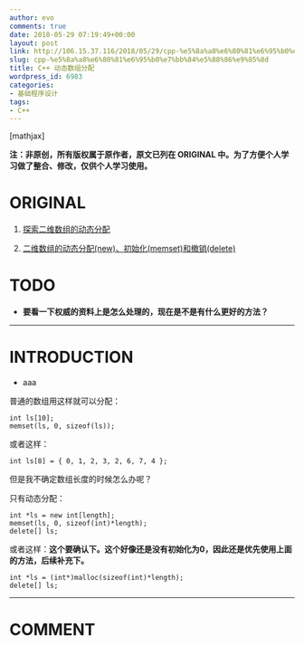 ```yaml
---
author: evo
comments: true
date: 2018-05-29 07:19:49+00:00
layout: post
link: http://106.15.37.116/2018/05/29/cpp-%e5%8a%a8%e6%80%81%e6%95%b0%e7%bb%84%e5%88%86%e9%85%8d/
slug: cpp-%e5%8a%a8%e6%80%81%e6%95%b0%e7%bb%84%e5%88%86%e9%85%8d
title: C++ 动态数组分配
wordpress_id: 6983
categories:
- 基础程序设计
tags:
- C++
---
```


<!-- more -->

[mathjax]

**注：非原创，所有版权属于原作者，原文已列在 ORIGINAL 中。为了方便个人学习做了整合、修改，仅供个人学习使用。**


# ORIGINAL





 	
  1. [探索二维数组的动态分配](https://blog.csdn.net/GAMEloft9/article/details/48947085)

 	
  2. [二维数组的动态分配(new)、初始化(memset)和撤销(delete)](https://blog.csdn.net/maverick1990/article/details/22829135)




# TODO





 	
  * **要看一下权威的资料上是怎么处理的，现在是不是有什么更好的方法？**





* * *





# INTRODUCTION





 	
  * aaa




普通的数组用这样就可以分配：

    
    int ls[10];
    memset(ls, 0, sizeof(ls));


或者这样：

    
    int ls[8] = { 0, 1, 2, 3, 2, 6, 7, 4 };


但是我不确定数组长度的时候怎么办呢？

只有动态分配：

    
    int *ls = new int[length];
    memset(ls, 0, sizeof(int)*length);
    delete[] ls;


或者这样：**这个要确认下。这个好像还是没有初始化为0，因此还是优先使用上面的方法，后续补充下。**

    
    int *ls = (int*)malloc(sizeof(int)*length);
    delete[] ls;














* * *





# COMMENT




